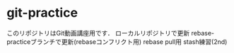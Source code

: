 # git-practice
このリポジトリはGit動画講座用です．
ローカルリポジトリで更新
rebase-practiceブランチで更新(rebaseコンフリクト用)
rebase pull用
stash練習(2nd)